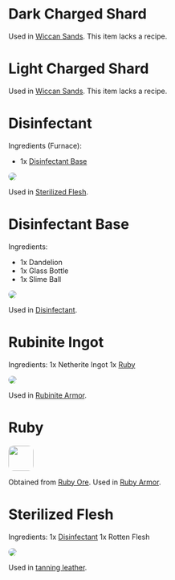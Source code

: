 #
# Dark Charged Shard

Used in [Wiccan Sands](gear/tools#wiccan-sands). This item lacks a recipe.

# Light Charged Shard

Used in [Wiccan Sands](gear/tools#wiccan-sands). This item lacks a recipe.

# Disinfectant

Ingredients (Furnace):
* 1x [Disinfectant Base](items#disinfectant-base)

<img style="border-radius:10px;" src="/steelwitchesplus/_media/recipes/recipe_disinfectant.png">

Used in [Sterilized Flesh](items#sterilized-flesh).

# Disinfectant Base

Ingredients:
* 1x Dandelion
* 1x Glass Bottle
* 1x Slime Ball

<img style="border-radius:10px;" src="/steelwitchesplus/_media/recipes/recipe_disinfectant_base.png">

Used in [Disinfectant](items#disinfectant).

# Rubinite Ingot

Ingredients:
1x Netherite Ingot
1x [Ruby](items#ruby)

<img style="border-radius:10px;" src="/steelwitchesplus/_media/recipes/recipe_rubinite_ingot.png">

Used in [Rubinite Armor](gear/armor#rubinite).

# Ruby

<img style="border-radius:10px;height:50px;" src="/steelwitchesplus/_media/misc/ruby.png">

Obtained from [Ruby Ore](blocks#ruby-ore). Used in [Ruby Armor](gear/armor#ruby).

# Sterilized Flesh

Ingredients:
1x [Disinfectant](items#disinfectant)
1x Rotten Flesh

<img style="border-radius:10px;" src="/steelwitchesplus/_media/recipes/recipe_cleaned_flesh.png">

Used in [tanning leather](processes#tanning).